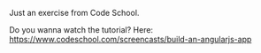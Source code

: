 Just an exercise from Code School.

Do you wanna watch the tutorial? Here: https://www.codeschool.com/screencasts/build-an-angularjs-app